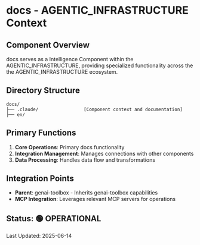 # docs - AGENTIC_INFRASTRUCTURE Context

## Component Overview

docs serves as a Intelligence Component within the AGENTIC_INFRASTRUCTURE, providing specialized functionality across the the AGENTIC_INFRASTRUCTURE ecosystem.

## Directory Structure

```
docs/
├── .claude/                 [Component context and documentation]
├── en/
```

## Primary Functions

1. **Core Operations**: Primary docs functionality
2. **Integration Management**: Manages connections with other components
3. **Data Processing**: Handles data flow and transformations

## Integration Points

- **Parent**: genai-toolbox - Inherits genai-toolbox capabilities
- **MCP Integration**: Leverages relevant MCP servers for operations
  
## Status: 🟢 OPERATIONAL

Last Updated: 2025-06-14
